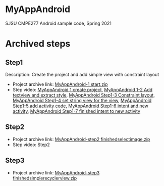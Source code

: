 # MyAppAndroid
SJSU CMPE277 Android sample code, Spring 2021

# Archived steps
## Step1
Description: Create the project and add simple view with constraint layout
* Project archive link: [MyAppAndroid-1 start.zip](https://drive.google.com/file/d/1g-ZVHI3IRkv8QAhXCx5pOBuj1I27VOqL/view?usp=sharing)
* Step video: [MyAppAndroid 1 create project](https://youtu.be/oVBxk24VC24), [MyAppAndroid 1-2 Add textview and extract style](https://youtu.be/XxXy8UlRNBI), [MyAppAndroid Step1-3 Constraint layout](https://youtu.be/qx-V9ajBRC8), [MyAppAndroid Step1-4 set string view for the view](https://youtu.be/-lWuNHZwfJA), [MyAppAndroid Step1-5 add activity code](https://youtu.be/hpv2aAPWv7I), [MyAppAndroid Step1-6 intent and new activity](https://youtu.be/nXUBh4VqgVA), [MyAppAndroid Step1-7 finished intent to new activity](https://youtu.be/0jFW0KOW4RE)

## Step2
* Project archive link: [MyAppAndroid-step2 finishedselectimage.zip](https://drive.google.com/file/d/1h9GSDEF0A6DPCaAKS4NGww6q7F_7EV8V/view?usp=sharing)
* Step video: Step2

## Step3
* Project archive link: [MyAppAndroid-step3 finishedsimplerecyclerview.zip](https://drive.google.com/file/d/1h8emVCYz4x_8ZIri67KhvQ4VJntJKYGv/view?usp=sharing)
